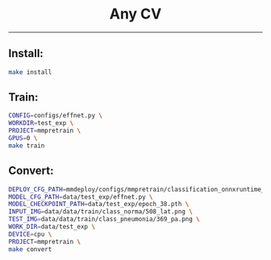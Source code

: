 <div align="center">
<h1>Any CV</h1>
</div>

----

## Install:

```bash
make install
```

## Train:
```bash
CONFIG=configs/effnet.py \
WORKDIR=test_exp \
PROJECT=mmpretrain \
GPUS=0 \
make train
```

## Convert:

```bash
DEPLOY_CFG_PATH=mmdeploy/configs/mmpretrain/classification_onnxruntime_static.py \
MODEL_CFG_PATH=data/test_exp/effnet.py \
MODEL_CHECKPOINT_PATH=data/test_exp/epoch_38.pth \
INPUT_IMG=data/data/train/class_norma/508_lat.png \
TEST_IMG=data/data/train/class_pneumonia/369_pa.png \
WORK_DIR=data/test_exp \
DEVICE=cpu \
PROJECT=mmpretrain \
make convert
```